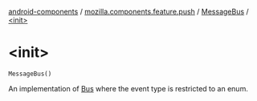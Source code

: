 [android-components](../../index.md) / [mozilla.components.feature.push](../index.md) / [MessageBus](index.md) / [&lt;init&gt;](./-init-.md)

# &lt;init&gt;

`MessageBus()`

An implementation of [Bus](../../mozilla.components.concept.push/-bus/index.md) where the event type is restricted to an enum.

